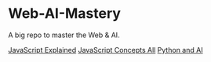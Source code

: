 # Web-AI-Mastery
A big repo to master the Web & AI.

[JavaScript Explained](/JS-For-Humans/README.md)
[JavaScript Concepts All](/javascript-brush-up-kit/README.md)
[Python and AI](Python-And-AI-For-Humans/README.md)
